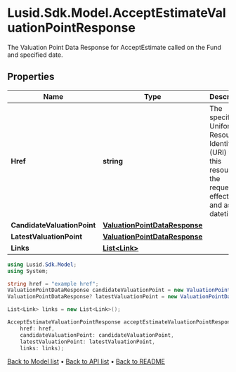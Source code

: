 # Lusid.Sdk.Model.AcceptEstimateValuationPointResponse
The Valuation Point Data Response for AcceptEstimate called on the Fund and specified date.

## Properties

Name | Type | Description | Notes
------------ | ------------- | ------------- | -------------
**Href** | **string** | The specific Uniform Resource Identifier (URI) for this resource at the requested effective and asAt datetime. | [optional] 
**CandidateValuationPoint** | [**ValuationPointDataResponse**](ValuationPointDataResponse.md) |  | 
**LatestValuationPoint** | [**ValuationPointDataResponse**](ValuationPointDataResponse.md) |  | [optional] 
**Links** | [**List&lt;Link&gt;**](Link.md) |  | [optional] 

```csharp
using Lusid.Sdk.Model;
using System;

string href = "example href";
ValuationPointDataResponse candidateValuationPoint = new ValuationPointDataResponse();
ValuationPointDataResponse? latestValuationPoint = new ValuationPointDataResponse();

List<Link> links = new List<Link>();

AcceptEstimateValuationPointResponse acceptEstimateValuationPointResponseInstance = new AcceptEstimateValuationPointResponse(
    href: href,
    candidateValuationPoint: candidateValuationPoint,
    latestValuationPoint: latestValuationPoint,
    links: links);
```

[Back to Model list](../README.md#documentation-for-models) &#8226; [Back to API list](../README.md#documentation-for-api-endpoints) &#8226; [Back to README](../README.md)
